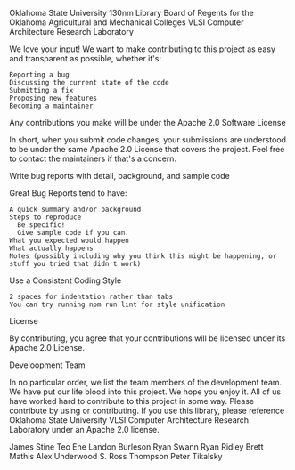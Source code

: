 Oklahoma State University 130nm Library
Board of Regents for the Oklahoma Agricultural and Mechanical Colleges
VLSI Computer Architecture Research Laboratory

We love your input! We want to make contributing to this project as easy and transparent as possible, whether it's:

    Reporting a bug
    Discussing the current state of the code
    Submitting a fix
    Proposing new features
    Becoming a maintainer

  Any contributions you make will be under the Apache 2.0 Software License

  In short, when you submit code changes, your submissions are understood to be under the same Apache 2.0 License that covers the project. Feel free to contact the maintainers if that's a concern.

  Write bug reports with detail, background, and sample code

  Great Bug Reports tend to have:

    A quick summary and/or background
    Steps to reproduce
      Be specific!
      Give sample code if you can. 
    What you expected would happen
    What actually happens
    Notes (possibly including why you think this might be happening, or stuff you tried that didn't work)

Use a Consistent Coding Style

    2 spaces for indentation rather than tabs
    You can try running npm run lint for style unification

License

  By contributing, you agree that your contributions will be licensed under its Apache 2.0 License.

Develoopment Team

In no particular order, we list the team members of the development team. We have put our life blood into this project.  We hope you enjoy it.  All of us have worked hard to contribute to this project in some way.  Please contribute by using or contributing.  If you use this library, please reference Oklahoma State University VLSI Computer Architecture Research Laboratory under an Apache 2.0 license.

James Stine
Teo Ene
Landon Burleson
Ryan Swann
Ryan Ridley
Brett Mathis
Alex Underwood
S. Ross Thompson
Peter Tikalsky
